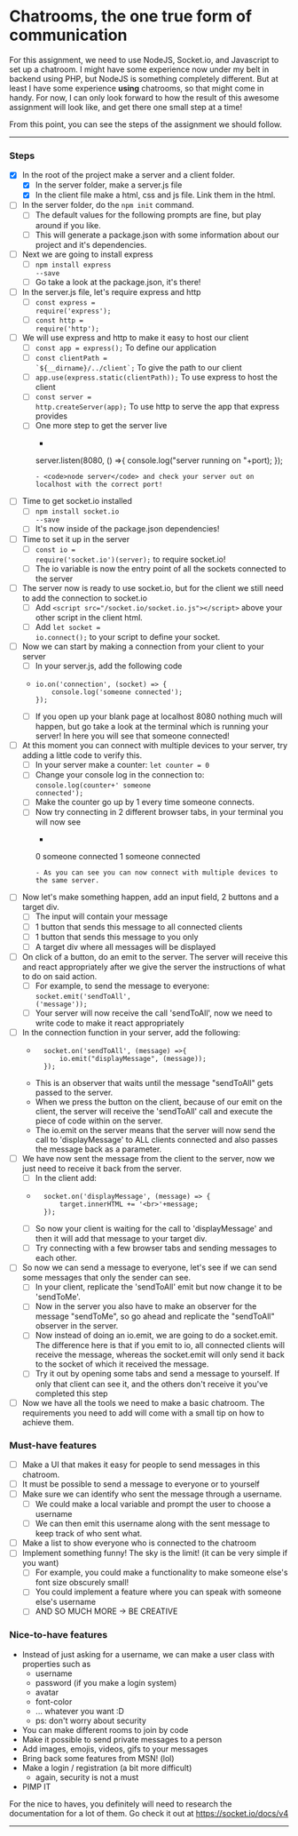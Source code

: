 # Chatrooms, the one true form of communication
For this assignment, we need to use NodeJS, Socket.io, and Javascript to set up a chatroom.
I might have some experience now under my belt in backend using PHP, but NodeJS is something completely different.
But at least I have some experience **using** chatrooms, so that might come in handy.
For now, I can only look forward to how the result of this awesome assignment will look like, and get there one small step at a time!
 
From this point, you can see the steps of the assignment we should follow.

---

### Steps
- [x] In the root of the project make a server and a client folder.
    - [x] In the server folder, make a server.js file
    - [x] In the client file make a html, css and js file. Link them in the html. 
- [ ] In the server folder, do the <code>npm init</code> command.
    - [ ] The default values for the following prompts are fine, but play around if you like.
    - [ ] This will generate a package.json with some information about our project and it's dependencies.
- [ ] Next we are going to install express
    - [ ] <code>npm install express --save</code>
    - [ ] Go take a look at the package.json, it's there!
- [ ] In the server.js file, let's require express and http
    - [ ] <code>const express = require('express');</code>
    - [ ] <code>const http = require('http');</code>
- [ ] We will use express and http to make it easy to host our client
    - [ ] <code>const app = express();</code> To define our application
    - [ ] <code>const clientPath = \`${__dirname}/../client\`;</code> To give the path to our client
    - [ ] <code>app.use(express.static(clientPath));</code> To use express to host the client
    - [ ] <code>const server = http.createServer(app);</code> To use http to serve the app that express provides
    - [ ] One more step to get the server live
      - ```
      server.listen(8080, () =>{
       console.log("server running on "+port);
      });
      ```
      - <code>node server</code> and check your server out on localhost with the correct port!
- [ ] Time to get socket.io installed
    - [ ] <code>npm install socket.io --save</code>
    - [ ] It's now inside of the package.json dependencies!
- [ ] Time to set it up in the server
    - [ ] <code>const io = require('socket.io')(server);</code> to require socket.io!
    - [ ] The io variable is now the entry point of all the sockets connected to the server
- [ ] The server now is ready to use socket.io, but for the client we still need to add the connection to socket.io
    - [ ] Add ```<script src="/socket.io/socket.io.js"></script>``` above your other script in the client html.
    - [ ] Add <code>let socket = io.connect();</code> to your script to define your socket.
- [ ] Now we can start by making a connection from your client to your server
    - [ ] In your server.js, add the following code
    - ```
      io.on('connection', (socket) => {
          console.log('someone connected');
      });
      ```
    - [ ] If you open up your blank page at localhost 8080 nothing much will happen, but go take a look at the terminal which is running your server! In here you will see that someone connected!
- [ ] At this moment you can connect with multiple devices to your server, try adding a little code to verify this.
    - [ ] In your server make a counter: <code>let counter = 0</code>
    - [ ] Change your console log in the connection to: <code>console.log(counter+' someone connected');</code>
    - [ ] Make the counter go up by 1 every time someone connects.
    - [ ] Now try connecting in 2 different browser tabs, in your terminal you will now see
        - ```
        0 someone connected
        1 someone connected
        ```
        - As you can see you can now connect with multiple devices to the same server.
- [ ] Now let's make something happen, add an input field, 2 buttons and a target div.
    - [ ] The input will contain your message
    - [ ] 1 button that sends this message to all connected clients
    - [ ] 1 button that sends this message to you only
    - [ ] A target div where all messages will be displayed
- [ ] On click of a button, do an emit to the server. The server will receive this and react appropriately after we give the server the instructions of what to do on said action.
    - [ ] For example, to send the message to everyone: <code>socket.emit('sendToAll', ('message'));</code>
    - [ ] Your server will now receive the call 'sendToAll', now we need to write code to make it react appropriately
- [ ] In the connection function in your server, add the following:
    - ```
        socket.on('sendToAll', (message) =>{
            io.emit("displayMessage", (message));
        });
      ```
    - This is an observer that waits until the message "sendToAll" gets passed to the server.
    - When we press the button on the client, because of our emit on the client, the server will receive the 'sendToAll' call and execute the piece of code within on the server.
    - The io.emit on the server means that the server will now send the call to 'displayMessage' to ALL clients connected and also passes the message back as a parameter.
- [ ] We have now sent the message from the client to the server, now we just need to receive it back from the server.
    - [ ] In the client add:
    - ```
        socket.on('displayMessage', (message) => {
            target.innerHTML += '<br>'+message;
        });
      ```
    - [ ] So now your client is waiting for the call to 'displayMessage' and then it will add that message to your target div.
    - [ ] Try connecting with a few browser tabs and sending messages to each other.
- [ ] So now we can send a message to everyone, let's see if we can send some messages that only the sender can see.
    - [ ] In your client, replicate the 'sendToAll' emit but now change it to be 'sendToMe'.
    - [ ] Now in the server you also have to make an observer for the message "sendToMe", so go ahead and replicate the "sendToAll" observer in the server.
    - [ ] Now instead of doing an io.emit, we are going to do a socket.emit. The difference here is that if you emit to io, all connected clients will receive the message, whereas the socket.emit will only send it back to the socket of which it received the message.
    - [ ] Try it out by opening some tabs and send a message to yourself. If only that client can see it, and the others don't receive it you've completed this step
- [ ] Now we have all the tools we need to make a basic chatroom. The requirements you need to add will come with a small tip on how to achieve them.

### Must-have features

- [ ] Make a UI that makes it easy for people to send messages in this chatroom.
- [ ] It must be possible to send a message to everyone or to yourself
- [ ] Make sure we can identify who sent the message through a username.
    - [ ] We could make a local variable and prompt the user to choose a username
    - [ ] We can then emit this username along with the sent message to keep track of who sent what.
- [ ] Make a list to show everyone who is connected to the chatroom
- [ ] Implement something funny! The sky is the limit! (it can be very simple if you want)
    - [ ] For example, you could make a functionality to make someone else's font size obscurely small!
    - [ ] You could implement a feature where you can speak with someone else's username
    - [ ] AND SO MUCH MORE -> BE CREATIVE

### Nice-to-have features

- Instead of just asking for a username, we can make a user class with properties such as
    - username
    - password (if you make a login system)
    - avatar
    - font-color
    - ... whatever you want :D
    - ps: don't worry about security
- You can make different rooms to join by code
- Make it possible to send private messages to a person
- Add images, emojis, videos, gifs to your messages
- Bring back some features from MSN! (lol)
- Make a login / registration (a bit more difficult)
    - again, security is not a must
- PIMP IT

For the nice to haves, you definitely will need to research the documentation for a lot of them.
Go check it out at https://socket.io/docs/v4 

---

